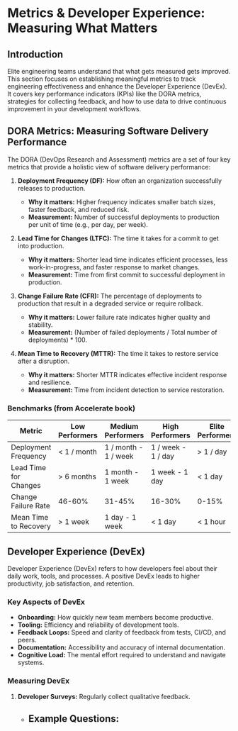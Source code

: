# Metrics & Developer Experience: Measuring What Matters

## Introduction

Elite engineering teams understand that what gets measured gets improved. This section focuses on establishing meaningful metrics to track engineering effectiveness and enhance the Developer Experience (DevEx). It covers key performance indicators (KPIs) like the DORA metrics, strategies for collecting feedback, and how to use data to drive continuous improvement in your development workflows.

## DORA Metrics: Measuring Software Delivery Performance

The DORA (DevOps Research and Assessment) metrics are a set of four key metrics that provide a holistic view of software delivery performance:

1.  **Deployment Frequency (DF):** How often an organization successfully releases to production.
    -   **Why it matters:** Higher frequency indicates smaller batch sizes, faster feedback, and reduced risk.
    -   **Measurement:** Number of successful deployments to production per unit of time (e.g., per day, per week).

2.  **Lead Time for Changes (LTFC):** The time it takes for a commit to get into production.
    -   **Why it matters:** Shorter lead time indicates efficient processes, less work-in-progress, and faster response to market changes.
    -   **Measurement:** Time from first commit to successful deployment in production.

3.  **Change Failure Rate (CFR):** The percentage of deployments to production that result in a degraded service or require rollback.
    -   **Why it matters:** Lower failure rate indicates higher quality and stability.
    -   **Measurement:** (Number of failed deployments / Total number of deployments) * 100.

4.  **Mean Time to Recovery (MTTR):** The time it takes to restore service after a disruption.
    -   **Why it matters:** Shorter MTTR indicates effective incident response and resilience.
    -   **Measurement:** Time from incident detection to service restoration.

### Benchmarks (from Accelerate book)

| Metric                   | Low Performers | Medium Performers | High Performers | Elite Performers |
|--------------------------|----------------|-------------------|-----------------|------------------|
| Deployment Frequency     | < 1 / month    | 1 / month - 1 / week | 1 / week - 1 / day | > 1 / day        |
| Lead Time for Changes    | > 6 months     | 1 month - 1 week  | 1 week - 1 day  | < 1 day          |
| Change Failure Rate      | 46-60%         | 31-45%            | 16-30%          | 0-15%            |
| Mean Time to Recovery    | > 1 week       | 1 day - 1 week    | < 1 day         | < 1 hour         |

## Developer Experience (DevEx)

Developer Experience (DevEx) refers to how developers feel about their daily work, tools, and processes. A positive DevEx leads to higher productivity, job satisfaction, and retention.

### Key Aspects of DevEx

-   **Onboarding:** How quickly new team members become productive.
-   **Tooling:** Efficiency and reliability of development tools.
-   **Feedback Loops:** Speed and clarity of feedback from tests, CI/CD, and peers.
-   **Documentation:** Accessibility and accuracy of internal documentation.
-   **Cognitive Load:** The mental effort required to understand and navigate systems.

### Measuring DevEx

1.  **Developer Surveys:** Regularly collect qualitative feedback.
    -   **Example Questions:**
        -   

